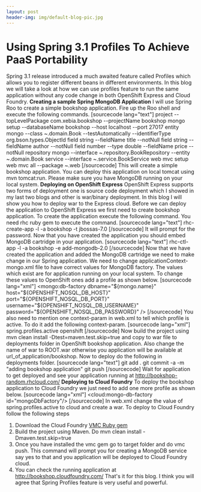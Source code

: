 ```yaml
---
layout: post
header-img: img/default-blog-pic.jpg
---
```


# Using Spring 3.1 Profiles To Achieve PaaS Portability

Spring 3.1 release introduced a much awaited feature called Profiles which allows you to register different beans in different environments. In this blog we will take a look at how we can use profiles feature to run the same application without any code change in both OpenShift Express and Cloud Foundry. **Creating a sample Spring MongoDB Application** I will use Spring Roo to create a simple bookshop application. Fire up the Roo shell and execute the following commands. [sourcecode lang="text"] project --topLevelPackage com.xebia.bookshop --projectName bookshop mongo setup --databaseName bookshop --host localhost --port 27017 entity mongo --class ~.domain.Book --testAutomatically --identifierType org.bson.types.ObjectId field string --fieldName title --notNull field string --fieldName author --notNull field number --type double --fieldName price --notNull repository mongo --interface ~.repository.BookRepository --entity ~.domain.Book service --interface ~.service.BookService web mvc setup web mvc all --package ~.web [/sourcecode] This will create a simple bookshop application. You can deploy this application on local tomcat using mvn tomcat:run. Please make sure you have MongoDB running on your local system. **Deploying on OpenShift Express** OpenShift Express supports two forms of deployment one is source code deployment which I showed in my last two blogs and other is war/binary deployment. In this blog I will show you how to deploy war to the Express cloud. Before we can deploy the application to OpenShift Express we first need to create bookshop application. To create the application execute the following command. You need rhc ruby gem to execute the command. [sourcecode lang="text"] rhc-create-app -l <rhlogin> -a bookshop -t jbossas-7.0 [/sourcecode] It will prompt for the password. Now that you have created the application you should embed MongoDB cartridge in your application. [sourcecode lang="text"] rhc-ctl-app -l <rhlogin> -a bookshop -e add-mongodb-2.0 [/sourcecode] Now that we have created the application and added the MongoDB cartridge we need to make change in our Spring application. We need to change applicationContext-mongo.xml file to have correct values for MongoDB factory. The values which exist are for application running on your local system. To change these values to OpenShift ones add a profile as shown below. [sourcecode lang="xml"] <beans profile="openshift"> <mongo:db-factory dbname="${mongo.name}" host="${OPENSHIFT_NOSQL_DB_HOST}" port="${OPENSHIFT_NOSQL_DB_PORT}" username="${OPENSHIFT_NOSQL_DB_USERNAME}" password="${OPENSHIFT_NOSQL_DB_PASSWORD}" /> </beans> [/sourcecode] You also need to mention one context-param in web.xml to tell which profile is active. To do it add the following context-param. [sourcecode lang="xml"] <context-param> <param-name>spring.profiles.active</param-name> <param-value>openshift</param-value> </context-param> [/sourcecode] Now build the project using mvn clean install -Dtest=maven.test.skip=true and copy to war file to deployments folder in OpenShift bookshop application. Also change the name of war to ROOT.war otherwise you application will be available at url_of_application/bookshop. Now to deploy do the following in deployments folder. [sourcecode lang="text"] git add . git commit -a -m "adding bookshop application" git push [/sourcecode] Wait for application to get deployed and see your application running at <http://bookshop-random.rhcloud.com/> **Deploying to Cloud Foundry** To deploy the bookshop application to Cloud Foundry we just need to add one more profile as shown below. [sourcecode lang="xml"] <beans profile="cloud"> <cloud:mongo-db-factory id="mongoDbFactory"/> </beans> [/sourcecode] In web.xml change the value of spring.profiles.active to cloud and create a war. To deploy to Cloud Foundry follow the following steps 

  1. Download the Cloud Foundry [VMC Ruby gem](http://rubygems.org/gems/vmc)
  2. Build the project using Maven. Do mvn clean install -Dmaven.test.skip=true
  3. Once you have installed the vmc gem go to target folder and do vmc push. This command will prompt you for creating a MongoDB service say yes to that and you application will be deployed to Cloud Foundry cloud.
  4. You can check the running application at <http://bookshop.cloudfoundry.com/>
That's it for this blog. I think you will agree that Spring Profiles feature is very useful and powerful.